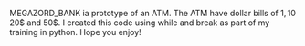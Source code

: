 MEGAZORD_BANK ia prototype of an ATM.
The ATM have dollar bills of 1$, 10$ 20$ and 50$. I created this code using while and break as part of my training in python.
Hope you enjoy!
